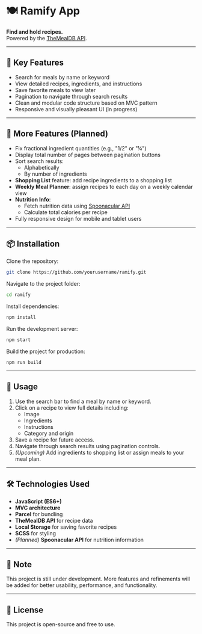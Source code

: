 # 🍽️ Ramify App  
**Find and hold recipes.**  
Powered by the [TheMealDB API](https://www.themealdb.com).

---

## 🔑 Key Features

- Search for meals by name or keyword  
- View detailed recipes, ingredients, and instructions  
- Save favorite meals to view later  
- Pagination to navigate through search results  
- Clean and modular code structure based on MVC pattern  
- Responsive and visually pleasant UI (in progress)  

---

## 💠 More Features (Planned)

- Fix fractional ingredient quantities (e.g., "1/2" or "¼")  
- Display total number of pages between pagination buttons  
- Sort search results:  
  - Alphabetically  
  - By number of ingredients  
- **Shopping List** feature: add recipe ingredients to a shopping list  
- **Weekly Meal Planner**: assign recipes to each day on a weekly calendar view  
- **Nutrition Info**:  
  - Fetch nutrition data using [Spoonacular API](https://spoonacular.com/food-api)  
  - Calculate total calories per recipe  
- Fully responsive design for mobile and tablet users

---

## 📦 Installation

Clone the repository:
```bash
git clone https://github.com/yourusername/ramify.git
```

Navigate to the project folder:
```bash
cd ramify
```

Install dependencies:
```bash
npm install
```

Run the development server:
```bash
npm start
```

Build the project for production:
```bash
npm run build
```

---

## 🚀 Usage

1. Use the search bar to find a meal by name or keyword.  
2. Click on a recipe to view full details including:  
   - Image  
   - Ingredients  
   - Instructions  
   - Category and origin  
3. Save a recipe for future access.  
4. Navigate through search results using pagination controls.  
5. *(Upcoming)* Add ingredients to shopping list or assign meals to your meal plan.  

---

## 🛠️ Technologies Used

- **JavaScript (ES6+)**  
- **MVC architecture**  
- **Parcel** for bundling  
- **TheMealDB API** for recipe data  
- **Local Storage** for saving favorite recipes  
- **SCSS** for styling  
- *(Planned)* **Spoonacular API** for nutrition information  

---

## 📌 Note

This project is still under development. More features and refinements will be added for better usability, performance, and functionality.

---

## 📄 License

This project is open-source and free to use.
